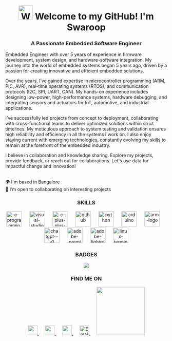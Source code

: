 <h1 align="center"><img src="https://raw.githubusercontent.com/Tarikul-Islam-Anik/Animated-Fluent-Emojis/master/Emojis/Hand%20gestures/Waving%20Hand.png" alt="Waving Hand" width="44" height="44"/>
 Welcome to my GitHub! I'm Swaroop</h1>
<h3 align="center">A Passionate Embedded Software Engineer</h3>
<p align="justified">
  Embedded Engineer with over 5 years of experience in firmware development, system design, and hardware-software integration. My journey into the world of embedded systems began 5 years ago, driven by a passion for creating innovative and efficient embedded solutions.

Over the years, I’ve gained expertise in microcontroller programming (ARM, PIC, AVR), real-time operating systems (RTOS), and communication protocols (I2C, SPI, UART, CAN). My hands-on experience includes designing low-power, high-performance systems, hardware debugging, and integrating sensors and actuators for IoT, automotive, and industrial applications.

I’ve successfully led projects from concept to deployment, collaborating with cross-functional teams to deliver optimized solutions within strict timelines. My meticulous approach to system testing and validation ensures high reliability and efficiency in all the systems I work on. I also enjoy staying current with emerging technologies, constantly evolving my skills to remain at the forefront of the embedded industry.

I believe in collaboration and knowledge sharing. Explore my projects, provide feedback, or reach out for collaborations. Let's use data for impactful change and innovation!
</p>
<p align="left">
</br>🌍  I'm based in Bangalore<br>
  🤝  I'm open to collaborating on interesting projects<br>
</p>
<h3 align="center">SKILLS</h3>
<div align="center">
<img width="48"  height="48" src="https://img.icons8.com/fluency/48/c-programming.png" alt="c-programming"/>
&nbsp;&nbsp;&nbsp;&nbsp;
  <img width="48" height="48" src="https://img.icons8.com/fluency/48/visual-studio-code-2019.png" alt="visual-studio-code-2019"/>
  &nbsp;&nbsp;&nbsp;&nbsp;
  <img width="48" height="48" src="https://img.icons8.com/fluency/48/c-plus-plus-logo.png" alt="c-plus-plus-logo"/>
  &nbsp;&nbsp;&nbsp;&nbsp;
  <img width="48" height="48" src="https://img.icons8.com/fluency/48/github.png" alt="github"/>
  &nbsp;&nbsp;&nbsp;&nbsp;
  <img width="48" height="48" src="https://img.icons8.com/fluency/48/python.png" alt="python"/>
  &nbsp;&nbsp;&nbsp;&nbsp;
  <img width="48" height="48" src="https://img.icons8.com/fluency/48/arduino.png" alt="arduino"/>
  &nbsp;&nbsp;&nbsp;&nbsp;
  <img width="48" height="48" src="https://img.icons8.com/fluency/48/arm-logo.png" alt="arm-logo"/>
  &nbsp;&nbsp;&nbsp;&nbsp;
  <img width="48" height="48" src="https://img.icons8.com/fluency/48/chatgpt--v1.png" alt="chatgpt--v1"/>
  &nbsp;&nbsp;&nbsp;&nbsp;
  <img width="48" height="48" src="https://img.icons8.com/fluency/48/adobe-premiere-pro.png" alt="adobe-premiere-pro"/>
  &nbsp;&nbsp;&nbsp;&nbsp;
  <img width="48" height="48" src="https://img.icons8.com/fluency/48/adobe-lightroom.png" alt="adobe-lightroom"/>
  &nbsp;&nbsp;&nbsp;&nbsp;
  <img width="48" height="48" src="https://img.icons8.com/fluency/48/linux-terminal.png" alt="linux-terminal"/>
  </dev>
</p>

<h3 align="center">BADGES</h3>
<p align="center">
  <a href="http://www.github.com/CodeBySwaroop"><img src="https://github-readme-streak-stats.herokuapp.com/?user=CodeBySwaroop&stroke=ffffff&background=1c1917&ring=0891b2&fire=0891b2&currStreakNum=ffffff&currStreakLabel=0891b2&sideNums=ffffff&sideLabels=ffffff&dates=ffffff&hide_border=true" /></a>
</p>


<h3 align="center">FIND ME ON</h1>
<p align="center">
  <a href="https://www.github.com/CodeBySwaroop" target="_blank" rel="noreferrer"> 
    <picture>
      <source media="(prefers-color-scheme: dark)" srcset="https://raw.githubusercontent.com/danielcranney/readme-generator/main/public/icons/socials/github-dark.svg" />
      <source media="(prefers-color-scheme: light)" srcset="https://raw.githubusercontent.com/danielcranney/readme-generator/main/public/icons/socials/github.svg" />
      <img src="https://raw.githubusercontent.com/danielcranney/readme-generator/main/public/icons/socials/github.svg" width="30" height="30" />
    </picture>
  </a>
 &nbsp;&nbsp;&nbsp;&nbsp;
  <a href="https://www.linkedin.com/in/swaroopmeher/" target="_blank" rel="noreferrer">
    <picture>
      <source media="(prefers-color-scheme: dark)" srcset="https://raw.githubusercontent.com/danielcranney/readme-generator/main/public/icons/socials/linkedin-dark.svg" />
      <source media="(prefers-color-scheme: light)" srcset="https://raw.githubusercontent.com/danielcranney/readme-generator/main/public/icons/socials/linkedin.svg" />
      <img src="https://raw.githubusercontent.com/danielcranney/readme-generator/main/public/icons/socials/linkedin.svg" width="30" height="30" />
    </picture>
  </a>
  &nbsp;&nbsp;&nbsp;&nbsp;
  <a href="https://www.kaggle.com/swaroopsagarmeher" target="_blank" rel="noreferrer">
    <picture>
      <source media="(prefers-color-scheme: dark)" srcset="https://img.icons8.com/clouds/100/kaggle.png" />
      <source media="(prefers-color-scheme: light)" srcset="https://img.icons8.com/clouds/100/kaggle.png" />
      <img src="https://img.icons8.com/clouds/100/kaggle.png" width="30" height="30" />
    </picture>
  </a>
 &nbsp;&nbsp;&nbsp;&nbsp;
  <a href="mailto:swaroop8396@gmail.com" target="_blank" rel="noreferrer">
   <img src="https://upload.wikimedia.org/wikipedia/commons/7/7e/Gmail_icon_%282020%29.svg" width="30" height="30" alt="Email Icon" />
  </a>
  &nbsp;&nbsp;&nbsp;&nbsp;
  <a href="https://www.buymeacoffee.com/swaroopmeher"><img src="https://cdn.buymeacoffee.com/buttons/v2/default-yellow.png" width="150"/></a>
</p>
